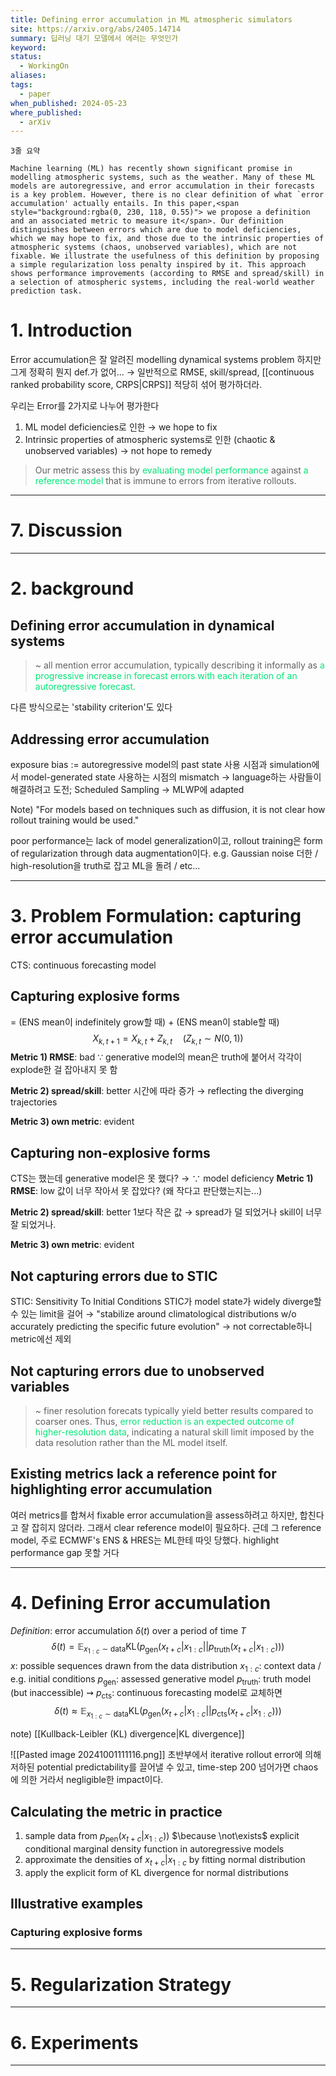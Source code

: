 ```yaml
---
title: Defining error accumulation in ML atmospheric simulators
site: https://arxiv.org/abs/2405.14714
summary: 딥러닝 대기 모델에서 에러는 무엇인가
keyword: 
status:
  - WorkingOn
aliases: 
tags:
  - paper
when_published: 2024-05-23
where_published:
  - arXiv
---
```

```ad-summary
3줄 요약
```

```ad-abstract
Machine learning (ML) has recently shown significant promise in modelling atmospheric systems, such as the weather. Many of these ML models are autoregressive, and error accumulation in their forecasts is a key problem. However, there is no clear definition of what `error accumulation' actually entails. In this paper,<span style="background:rgba(0, 230, 118, 0.55)"> we propose a definition and an associated metric to measure it</span>. Our definition distinguishes between errors which are due to model deficiencies, which we may hope to fix, and those due to the intrinsic properties of atmospheric systems (chaos, unobserved variables), which are not fixable. We illustrate the usefulness of this definition by proposing a simple regularization loss penalty inspired by it. This approach shows performance improvements (according to RMSE and spread/skill) in a selection of atmospheric systems, including the real-world weather prediction task.
```

# 1. Introduction
Error accumulation은 잘 알려진 modelling dynamical systems problem
하지만 그게 정확히 뭔지 def.가 없어...
$\to$ 일반적으로 RMSE, skill/spread, [[continuous ranked probability score, CRPS|CRPS]] 적당히 섞어 평가하더라.

우리는 Error를 2가지로 나누어 평가한다
1. ML model deficiencies로 인한 
   $\to$ we hope to fix
2. Intrinsic properties of atmospheric systems로 인한 (chaotic & unobserved variables)
   $\to$ not hope to remedy
   
> Our metric assess this by <font color="#00e676">evaluating model performance</font> against <font color="#00e676">a reference model </font>that is immune to errors from iterative rollouts. 

---
# 7. Discussion

---
# 2. background
## Defining error accumulation in dynamical systems
> ~ all mention error accumulation, typically describing it informally as <font color="#00e676">a progressive increase in forecast errors with each iteration of an autoregressive forecast.</font>

다른 방식으로는 'stability criterion'도 있다

## Addressing error accumulation
exposure bias
:= autoregressive model의 past state 사용 시점과 simulation에서 model-generated state 사용하는 시점의 mismatch
$\to$ language하는 사람들이 해결하려고 도전; Scheduled Sampling
$\to$ MLWP에 adapted

Note) "For models based on techniques such as diffusion, it is not clear how rollout training would be used."

poor performance는 lack of model generalization이고, rollout training은 form of regularization through data augmentation이다. 
e.g. Gaussian noise 더한 / high-resolution을 truth로 잡고 ML을 돌려 / etc...

---
# 3. Problem Formulation: capturing error accumulation
CTS: continuous forecasting model
## Capturing explosive forms
= (ENS mean이 indefinitely grow할 때) + (ENS mean이 stable할 때)
$$X_{k, t+1} = X_{k,t} + Z_{k,t} \quad (Z_{k,t} \sim N(0,1) )$$
**Metric 1) RMSE**: bad
$\because$ generative model의 mean은 truth에 붙어서 각각이 explode한 걸 잡아내지 못 함

**Metric 2) spread/skill**: better
시간에 따라 증가 $\to$ reflecting the diverging trajectories

**Metric 3) own metric**: evident

## Capturing non-explosive forms
CTS는 했는데 generative model은 못 했다? $\to$ $\because$ model deficiency
**Metric 1) RMSE**: low
값이 너무 작아서 못 잡았다? (왜 작다고 판단했는지는...)

**Metric 2) spread/skill**: better
1보다 작은 값 $\to$ spread가 덜 되었거나 skill이 너무 잘 되었거나.

**Metric 3) own metric**: evident

## Not capturing errors due to STIC
STIC: Sensitivity To Initial Conditions
STIC가 model state가 widely diverge할 수 있는 limit을 걸어 
$\to$ "stabilize around climatological  distributions w/o accurately predicting the specific future evolution"
$\to$ not correctable하니 metric에선 제외
## Not capturing errors due to unobserved variables
> ~ finer resolution forecats typically yield better results compared to coarser ones. Thus, <font color="#00e676">error reduction is an expected outcome of higher-resolution data</font>, indicating a natural skill limit imposed by the data resolution rather than the ML model itself.

## Existing metrics lack a reference point for highlighting error accumulation
여러 metrics를 합쳐서 fixable error accumulation을 assess하려고 하지만, 합친다고 잘 잡히지 않더라. 
그래서 clear reference model이 필요하다. 
근데 그 reference model, 주로 ECMWF's ENS & HRES는 ML한테 따잇 당했다. 
highlight performance gap 못할 거다

---
# 4. Defining Error accumulation

*Definition*: error accumulation $\delta(t)$ over a period of time $T$
$$\displaystyle \delta(t) = \mathbb{E}_{x_{1:c}\sim \text{data}}\text{KL}(p_{\text{gen}}(x_{t+c}\vert x_{1:c}\vert\vert p_{\text{truth}}(x_{t+c}\vert x_{1:c})))$$
$x$: possible sequences drawn from the data distribution
$x_{1:c}$: context data / e.g. initial conditions
$p_{\text{gen}}$: assessed generative model
$p_{\text{truth}}$: truth model (but inaccessible) $\rightsquigarrow$ $p_{\text{cts}}$: continuous forecasting model로 교체하면
$$\displaystyle \delta(t) \approx \mathbb{E}_{x_{1:c}\sim \text{data}}\text{KL}(p_{\text{gen}}(x_{t+c}\vert x_{1:c}\vert\vert p_{\text{cts}}(x_{t+c}\vert x_{1:c})))$$

note) [[Kullback-Leibler (KL) divergence|KL divergence]]

![[Pasted image 20241001111116.png]]
초반부에서 iterative rollout error에 의해 저하된 potential predictability를 끌어낼 수 있고, time-step 200 넘어가면 chaos에 의한 거라서 negligible한 impact이다.

## Calculating the metric in practice
1. sample data from $p_\text{pen}(x_{t+c}\vert x_{1:c}))$
   $\because \not\exists$  explicit conditional marginal density function in autoregressive models
2. approximate the densities of $x_{t+c}\vert x_{1:c}$ by fitting normal distribution
3. apply the explicit form of KL divergence for normal distributions

## Illustrative examples
### Capturing explosive forms

---
# 5. Regularization Strategy

---
# 6. Experiments

---
# 